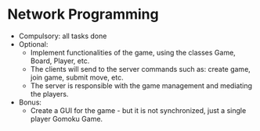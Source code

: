 # Network Programming

- Compulsory: all tasks done
- Optional: 
  - Implement functionalities of the game, using the classes Game, Board, Player, etc.
  - The clients will send to the server commands such as: create game, join game, submit move, etc.
  - The server is responsible with the game management and mediating the players.
- Bonus: 
  - Create a GUI for the game - but it is not synchronized, just a single player Gomoku Game.
